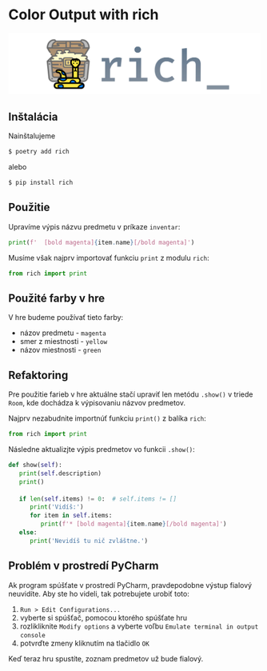 # Color Output with rich

[![Logo modulu rich](../images/logo-rich.svg)](https://github.com/Textualize/rich)

## Inštalácia

Nainštalujeme

```bash
$ poetry add rich
```

alebo

```bash
$ pip install rich
```

## Použitie

Upravíme výpis názvu predmetu v príkaze `inventar`:

```python
print(f'  [bold magenta]{item.name}[/bold magenta]')
```

Musíme však najprv importovať funkciu `print` z modulu `rich`:

```python
from rich import print
```

## Použité farby v hre

V hre budeme používať tieto farby:

* názov predmetu - `magenta`
* smer z miestnosti - `yellow`
* názov miestnosti - `green`

## Refaktoring

Pre použitie farieb v hre aktuálne stačí upraviť len metódu `.show()` v triede `Room`, kde dochádza k výpisovaniu názvov
predmetov.

Najprv nezabudnite importnúť funkciu `print()` z balíka `rich`:
```python
from rich import print
```

Následne aktualizjte výpis predmetov vo funkcii `.show()`:

```python
def show(self):
   print(self.description)
   print()

   if len(self.items) != 0:  # self.items != []
      print('Vidíš:')
      for item in self.items:
         print(f'* [bold magenta]{item.name}[/bold magenta]')
   else:
      print('Nevidíš tu nič zvláštne.')
```

## Problém v prostredí PyCharm

Ak program spúšťate v prostredí PyCharm, pravdepodobne výstup fialový neuvidíte. Aby ste ho videli, tak potrebujete
urobiť toto:

1. `Run > Edit Configurations...`
2. vyberte si spúšťač, pomocou ktorého spúšťate hru
3. rozlikliknite `Modify options` a vyberte voľbu `Emulate terminal in output console`
4. potvrďte zmeny kliknutím na tlačidlo `OK`

Keď teraz hru spustíte, zoznam predmetov už bude fialový.
